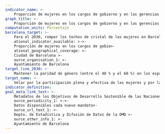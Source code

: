 ```yaml
---
indicator_name: >-
    Proporción de mujeres en los cargos de gobierno y en las gerencias del Ayuntamiento de Barcelona
graph_title: >-
    Proporción de mujeres en los cargos de gobierno y en las gerencias del Ayuntamiento de Barcelona
computation_units: Porcentaje
barcelona_target: >-
    Para el 2030, romper los techos de cristal de las mujeres en Barcelona, alcanzando la paridad en los espacios de representación y de liderazgo político, económico y social>-
    ational_indicator_available: >->-
    Proporción de mujeres en los cargos de gobie>-
    ational_geographical_coverage: >-
    Ciudad de Barcelona >-
    ource_organisation_1: >-
	Ayuntamiento de Barcelona
target_line_2030: >-
    Mantener la paridad de género (entre el 40 % y el 60 %) en los espacios de  de dirección ejecutiva del Ayuntamiento de Barcelona
target_name: >-
    Velar por la participación plena y efectiva de las mujeres y por la igualdad de oportunidades de liderazgo en todos los niveles de toma de decisiones de la vida política, económica y pública
indicator_definition:
goal_meta_link_text: >-
    Metadatos de los Objetivos de Desarrollo Sostenible de las Naciones Unidas (pdf 894kB)>-
    ource_periodicity_1: >->-
    Datos disponibles cada nuevo mandato>-
    ource_url_text_1: >-
    Depto. de Estadística y Difusión de Datos de la OMD >-
    ource_other_info_1: >-
	Ayuntamiento de Barcelona
---
```

